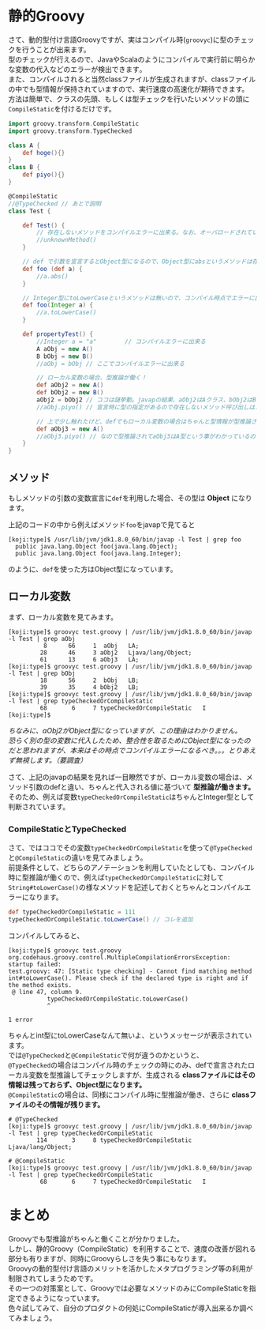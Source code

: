 # 静的Groovy

さて、動的型付け言語Groovyですが、実はコンパイル時(`groovyc`)に型のチェックを行うことが出来ます。  
型のチェックが行えるので、JavaやScalaのようにコンパイルで実行前に明らかな変数の代入などのエラーが検出できます｡  
また、コンパイルされると当然classファイルが生成されますが、classファイルの中でも型情報が保持されていますので、実行速度の高速化が期待できます。  
方法は簡単で、クラスの先頭、もしくは型チェックを行いたいメソッドの頭に`CompileStatic`を付けるだけです。  


```groovy
import groovy.transform.CompileStatic
import groovy.transform.TypeChecked

class A {
    def hoge(){}
}
class B {
    def piyo(){}
}

@CompileStatic
//@TypeChecked // あとで説明
class Test {

    def Test() {
        // 存在しないメソッドをコンパイルエラーに出来る。なお、オーバロードされているメソッドもちゃんとチェックしてくれる
        //unknownMethod()
    }

    // def で引数を宣言するとObject型になるので、Object型にabsというメソッドは存在しないため、コンパイル時点でエラーに出来る
    def foo (def a) {
        //a.abs()
    }

    // Integer型にtoLowerCaseというメソッドは無いので、コンパイル時点でエラーに出来る
    def foo(Integer a) {
        //a.toLowerCase()
    }

    def propertyTest() {
        //Integer a = "a"        // コンパイルエラーに出来る
        A aObj = new A()
        B bObj = new B()
        //aObj = bObj // ここでコンパイルエラーに出来る

        // ローカル変数の場合、型推論が働く！
        def aObj2 = new A()
        def bObj2 = new B()
        aObj2 = bObj2 // ココは謎挙動。javapの結果、aObj2はAクラス、bObj2はBクラスとなっている、この代入を実行するとaObj2はObject型になる
        //aObj.piyo() // 宣言時に型の指定があるので存在しないメソッド呼び出しはコンパイルエラーに出来る

        // 上で少し触れたけど、defでもローカル変数の場合はちゃんと型情報が型推論される。
        def aObj3 = new A()
        //aObj3.piyo() // なので型推論されてaObj3はA型という事がわかっているので、ちゃんとコレもコンパイルエラーに出来る
    }
}
```

## メソッド
もしメソッドの引数の変数宣言に`def`を利用した場合、その型は **Object** になります。  

上記のコードの中から例えばメソッド`foo`をjavapで見てると

```terminal
[koji:type]$ /usr/lib/jvm/jdk1.8.0_60/bin/javap -l Test | grep foo 
  public java.lang.Object foo(java.lang.Object);
  public java.lang.Object foo(java.lang.Integer);

```
のように、`def`を使った方はObject型になっています。

## ローカル変数

まず、ローカル変数を見てみます。


```terminal
[koji:type]$ groovyc test.groovy | /usr/lib/jvm/jdk1.8.0_60/bin/javap -l Test | grep aObj
          8      66     1  aObj   LA;
         28      46     3 aObj2   Ljava/lang/Object;
         61      13     6 aObj3   LA;
[koji:type]$ groovyc test.groovy | /usr/lib/jvm/jdk1.8.0_60/bin/javap -l Test | grep bObj
         18      56     2  bObj   LB;
         39      35     4 bObj2   LB;
[koji:type]$ groovyc test.groovy | /usr/lib/jvm/jdk1.8.0_60/bin/javap -l Test | grep typeCheckedOrCompileStatic
         68       6     7 typeCheckedOrCompileStatic   I
[koji:type]$ 
```
*ちなみに、aObj2がObject型になっていますが、この理由はわかりません。*  
*恐らく別の型の変数に代入したため、整合性を取るためにObject型になったのだと思われますが、本来はその時点でコンパイルエラーになるべき。。。とりあえず無視します。（要調査）*  

さて、上記のjavapの結果を見れば一目瞭然ですが、ローカル変数の場合は、メソッド引数のdefと違い、ちゃんと代入される値に基づいて **型推論が働きます。**  
そのため、例えば変数`typeCheckedOrCompileStatic`はちゃんとInteger型として判断されています。  


### CompileStaticとTypeChecked
さて、ではココでその変数`typeCheckedOrCompileStatic`を使って`@TypeChecked`と`@CompileStatic`の違いを見てみましょう。  
前提条件として、どちらのアノテーションを利用していたとしても、コンパイル時に型推論が働くので、例えば`typeCheckedOrCompileStatic`に対して`String#toLowerCase()`の様なメソッドを記述しておくとちゃんとコンパイルエラーになります。  

```groovy
def typeCheckedOrCompileStatic = 111
typeCheckedOrCompileStatic.toLowerCase() // コレを追加
```

コンパイルしてみると、

```terminal
[koji:type]$ groovyc test.groovy                                                        
org.codehaus.groovy.control.MultipleCompilationErrorsException: startup failed:
test.groovy: 47: [Static type checking] - Cannot find matching method int#toLowerCase(). Please check if the declared type is right and if the method exists.
 @ line 47, column 9.
           typeCheckedOrCompileStatic.toLowerCase()
           ^

1 error

```

ちゃんとint型にtoLowerCaseなんて無いよ、というメッセージが表示されています。  
では`@TypeChecked`と`@CompileStatic`で何が違うのかというと、  
`@TypeChecked`の場合はコンパイル時のチェックの時にのみ、defで宣言されたローカル変数を型推論してチェックしますが、生成される **classファイルにはその情報は残っておらず、Object型になります。**  
`@CompileStatic`の場合は、同様にコンパイル時に型推論が働き、さらに **classファイルのその情報が残ります。**

```terminal
# @TypeChecked
[koji:type]$ groovyc test.groovy | /usr/lib/jvm/jdk1.8.0_60/bin/javap -l Test | grep typeCheckedOrCompileStatic
        114       3     8 typeCheckedOrCompileStatic   Ljava/lang/Object;

# @CompileStatic
[koji:type]$ groovyc test.groovy | /usr/lib/jvm/jdk1.8.0_60/bin/javap -l Test | grep typeCheckedOrCompileStatic
         68       6     7 typeCheckedOrCompileStatic   I

```


# まとめ
Groovyでも型推論がちゃんと働くことが分かりました。  
しかし、静的Groovy（CompileStatic）を利用することで、速度の改善が図れる部分も有りますが、同時にGroovyらしさを失う事にもなります。  
Groovyの動的型付け言語のメリットを活かしたメタプログラミング等の利用が制限されてしまうためです。  
その一つの対策案として、Groovyでは必要なメソッドのみにCompileStaticを指定できるようになっています。  
色々試してみて、自分のプロダクトの何処にCompileStaticが導入出来るか調べてみましょう。  